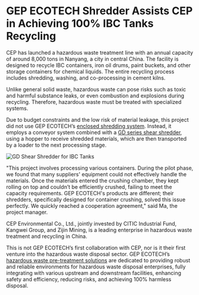 # GEP ECOTECH Shredder Assists CEP in Achieving 100% IBC Tanks Recycling

CEP has launched a hazardous waste treatment line with an annual capacity of around 8,000 tons in Nanyang, a city in central China. The facility is designed to recycle IBC containers, iron oil drums, paint buckets, and other storage containers for chemical liquids. The entire recycling process includes shredding, washing, and co-processing in cement kilns.

Unlike general solid waste, hazardous waste can pose risks such as toxic and harmful substance leaks, or even combustion and explosions during recycling. Therefore, hazardous waste must be treated with specialized systems.

Due to budget constraints and the low risk of material leakage, this project did not use GEP ECOTECH’s [enclosed shredding system](https://www.aishred.com/product/closed-shredding-system.html). Instead, it employs a conveyor system combined with a [GD series shear shredder](https://www.aishred.com/product/double-shaft-shredder.html), using a hopper to receive shredded materials, which are then transported by a loader to the next processing stage.

![GD Shear Shredder for IBC Tanks](https://www.aishred.com/dm-content/uploads/fbqz2h8yv69c.jpg)

"This project involves processing various containers. During the pilot phase, we found that many suppliers' equipment could not effectively handle the materials. Once the materials entered the crushing chamber, they kept rolling on top and couldn’t be efficiently crushed, failing to meet the capacity requirements. GEP ECOTECH's products are different; their shredders, specifically designed for container crushing, solved this issue perfectly. We quickly reached a cooperation agreement," said Ma, the project manager.

CEP Environmental Co., Ltd., jointly invested by CITIC Industrial Fund, Kangwei Group, and Zijin Mining, is a leading enterprise in hazardous waste treatment and recycling in China.

This is not GEP ECOTECH’s first collaboration with CEP, nor is it their first venture into the hazardous waste disposal sector. GEP ECOTECH’s [hazardous waste pre-treatment solutions](https://www.aishred.com/application/hazardous-waste-processing.html) are dedicated to providing robust and reliable environments for hazardous waste disposal enterprises, fully integrating with various upstream and downstream facilities, enhancing safety and efficiency, reducing risks, and achieving 100% harmless disposal.
